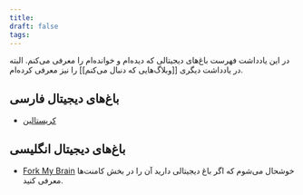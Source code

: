 ```yaml
---
title: 
draft: false
tags:
---
```


در این یادداشت فهرست باغ‌های دیجیتالی که دیده‌ام و خوانده‌ام را معرفی می‌کنم.
البته در یادداشت دیگری [[وبلاگ‌هایی که دنبال می‌کنم]] را نیز معرفی کرده‌ام.
## باغ‌های دیجیتال فارسی
- [کریستالین](https://blog.eledah.ir/) 
## باغ‌های دیجیتال انگلیسی
- [Fork My Brain](https://notes.nicolevanderhoeven.com/Fork+My+Brain)
خوشحال می‌شوم که اگر باغ دیجیتالی دارید آن را در بخش کامنت‌ها معرفی کنید.